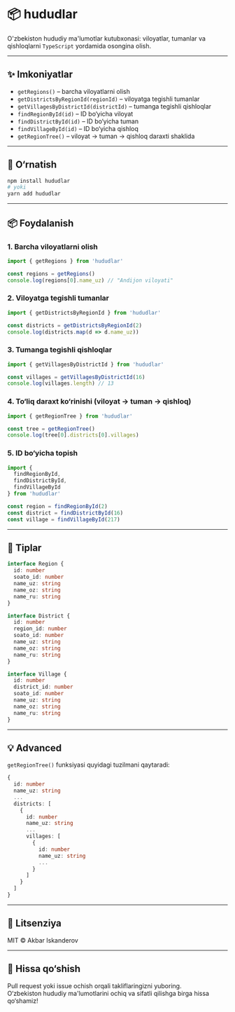 # 📦 hududlar

O'zbekiston hududiy ma'lumotlar kutubxonasi: viloyatlar, tumanlar va qishloqlarni `TypeScript` yordamida osongina olish.

---

## ✨ Imkoniyatlar

- `getRegions()` – barcha viloyatlarni olish  
- `getDistrictsByRegionId(regionId)` – viloyatga tegishli tumanlar  
- `getVillagesByDistrictId(districtId)` – tumanga tegishli qishloqlar  
- `findRegionById(id)` – ID bo‘yicha viloyat  
- `findDistrictById(id)` – ID bo‘yicha tuman  
- `findVillageById(id)` – ID bo‘yicha qishloq  
- `getRegionTree()` – viloyat → tuman → qishloq daraxti shaklida

---

## 🚀 O‘rnatish

```bash
npm install hududlar
# yoki
yarn add hududlar
```

---

## 📦 Foydalanish

### 1. Barcha viloyatlarni olish

```ts
import { getRegions } from 'hududlar'

const regions = getRegions()
console.log(regions[0].name_uz) // "Andijon viloyati"
```

### 2. Viloyatga tegishli tumanlar

```ts
import { getDistrictsByRegionId } from 'hududlar'

const districts = getDistrictsByRegionId(2)
console.log(districts.map(d => d.name_uz))
```

### 3. Tumanga tegishli qishloqlar

```ts
import { getVillagesByDistrictId } from 'hududlar'

const villages = getVillagesByDistrictId(16)
console.log(villages.length) // 13
```

### 4. To‘liq daraxt ko‘rinishi (viloyat → tuman → qishloq)

```ts
import { getRegionTree } from 'hududlar'

const tree = getRegionTree()
console.log(tree[0].districts[0].villages)
```

### 5. ID bo‘yicha topish

```ts
import {
  findRegionById,
  findDistrictById,
  findVillageById
} from 'hududlar'

const region = findRegionById(2)
const district = findDistrictById(16)
const village = findVillageById(217)
```

---

## 🧱 Tiplar

```ts
interface Region {
  id: number
  soato_id: number
  name_uz: string
  name_oz: string
  name_ru: string
}

interface District {
  id: number
  region_id: number
  soato_id: number
  name_uz: string
  name_oz: string
  name_ru: string
}

interface Village {
  id: number
  district_id: number
  soato_id: number
  name_uz: string
  name_oz: string
  name_ru: string
}
```

---

## 💡 Advanced

`getRegionTree()` funksiyasi quyidagi tuzilmani qaytaradi:

```ts
{
  id: number
  name_uz: string
  ...
  districts: [
    {
      id: number
      name_uz: string
      ...
      villages: [
        {
          id: number
          name_uz: string
          ...
        }
      ]
    }
  ]
}
```

---

## 📄 Litsenziya

MIT © Akbar Iskanderov

---

## 🤝 Hissa qo‘shish

Pull request yoki issue ochish orqali takliflaringizni yuboring.  
O‘zbekiston hududiy ma'lumotlarini ochiq va sifatli qilishga birga hissa qo‘shamiz!
